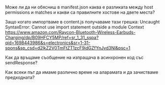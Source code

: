 Може ли да ни обясниш в manifest.json каква е разликата между host permissions и matches и какви са правилните хостове на двете места?

Защо когато импортваме в content.js получаваме тази грешка: Uncaught SyntaxError: Cannot use import statement outside a module
Context
https://www.amazon.com/Raycon-Bluetooth-Wireless-Earbuds-Charging/dp/B09HFCY5MP/ref=sr_1_31_sspa?qid=1698443986&s=electronics&sr=1-31-spons&sp_csd=d2lkZ2V0TmFtZT1zcF9idGZfYnJvd3Nl&psc=1

Как да връщаме съобщение на изпращача в асинхронен код със sendResponse?

Как всеки път да имаме различно време на аларамата и да зачистваме предходната?